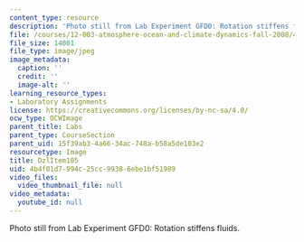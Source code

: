 ```yaml
---
content_type: resource
description: 'Photo still from Lab Experiment GFD0: Rotation stiffens fluids.'
file: /courses/12-003-atmosphere-ocean-and-climate-dynamics-fall-2008/4b4f01d7994c25cc99386ebe1bf51989_DzlItem105.jpg
file_size: 14001
file_type: image/jpeg
image_metadata:
  caption: ''
  credit: ''
  image-alt: ''
learning_resource_types:
- Laboratory Assignments
license: https://creativecommons.org/licenses/by-nc-sa/4.0/
ocw_type: OCWImage
parent_title: Labs
parent_type: CourseSection
parent_uid: 15f39ab3-4a66-34ac-748a-b58a5de103e2
resourcetype: Image
title: DzlItem105
uid: 4b4f01d7-994c-25cc-9938-6ebe1bf51989
video_files:
  video_thumbnail_file: null
video_metadata:
  youtube_id: null
---
```

Photo still from Lab Experiment GFD0: Rotation stiffens fluids.